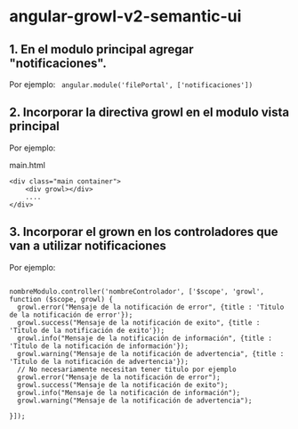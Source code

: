 # angular-growl-v2-semantic-ui

## 1. En el modulo principal agregar "notificaciones".

Por ejemplo:
<code>
angular.module('filePortal', ['notificaciones'])
</code>

## 2. Incorporar la directiva growl en el modulo vista principal

Por ejemplo:

main.html

<pre><code>&ltdiv class="main container"&gt
    &ltdiv growl&gt&lt/div&gt
    ....
&lt/div&gt</code></pre>

## 3. Incorporar el grown en los controladores que van a utilizar notificaciones

Por ejemplo:
<pre><code>
nombreModulo.controller('nombreControlador', ['$scope', 'growl', function ($scope, growl) {
  growl.error("Mensaje de la notificación de error", {title : 'Titulo de la notificación de error'});
  growl.success("Mensaje de la notificación de exito", {title : 'Titulo de la notificación de exito'});       
  growl.info("Mensaje de la notificación de información", {title : 'Titulo de la notificación de información'});
  growl.warning("Mensaje de la notificación de advertencia", {title : 'Titulo de la notificación de advertencia'});   
  // No necesariamente necesitan tener titulo por ejemplo
  growl.error("Mensaje de la notificación de error");
  growl.success("Mensaje de la notificación de exito");       
  growl.info("Mensaje de la notificación de información");
  growl.warning("Mensaje de la notificación de advertencia");
  
}]);
</code></pre>